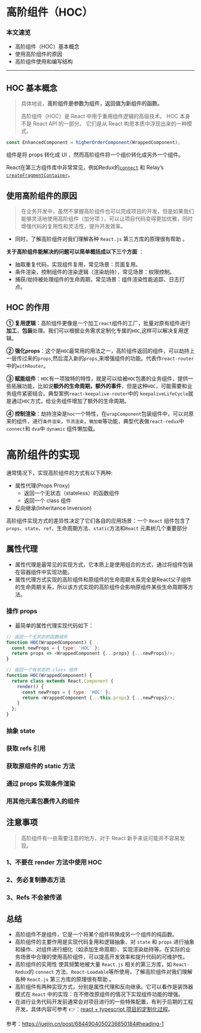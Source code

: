 # 高阶组件（HOC）

### 本文速览

- 高阶组件（HOC）基本概念
- 使用高阶组件的原因
- 高阶组件使用和编写结构



------





## HOC 基本概念

> 具体地说，**高阶组件是参数为组件，返回值为新组件的函数。**
>
> 高阶组件（HOC）是 React 中用于重用组件逻辑的高级技术。 HOC 本身不是 React API 的一部分。 它们是从 React 构思本质中浮现出来的一种模式。

~~~js
const EnhancedComponent = higherOrderComponent(WrappedComponent);
~~~

组件是将 props 转化成 UI ，然而高阶组件将一个组价转化成另外一个组件。

React在第三方组件库中非常常见，例如Redux的[`connect`](https://github.com/reactjs/react-redux/blob/master/docs/api.md#connectmapstatetoprops-mapdispatchtoprops-mergeprops-options) 和 Relay’s [`createFragmentContainer`](http://facebook.github.io/relay/docs/en/fragment-container.html)。



## 使用高阶组件的原因

> 在业务开发中，虽然不掌握高阶组件也可以完成项目的开发，但是如果我们能够灵活地使用高阶组件（加分项 ），可以让项目代码变得更加优雅，同时增强代码的复用性和灵活性，提升开发效率。

- 同时，了解高阶组件对我们理解各种 `React.js` 第三方库的原理很有帮助 。

**关于高阶组件能解决的问题可以简单概括成以下三个方面** ：

- 抽取重复代码，实现组件复用，常见场景：页面复用。
- 条件渲染，控制组件的渲染逻辑（渲染劫持），常见场景：权限控制。
- 捕获/劫持被处理组件的生命周期，常见场景：组件渲染性能追踪、日志打点。



## HOC 的作用 

**① 复用逻辑**：高阶组件更像是一个加工`react`组件的工厂，批量对原有组件进行**加工**，**包装**处理。我们可以根据业务需求定制化专属的`HOC`,这样可以解决复用逻辑。

**② 强化props**：这个是`HOC`最常用的用法之一，高阶组件返回的组件，可以劫持上一层传过来的`props`,然后混入新的`props`,来增强组件的功能。代表作`react-router`中的`withRouter`。

**③ 赋能组件**：`HOC`有一项独特的特性，就是可以给被`HOC`包裹的业务组件，提供一些拓展功能，比如说**额外的生命周期，额外的事件**，但是这种`HOC`，可能需要和业务组件紧密结合。典型案例`react-keepalive-router`中的 `keepaliveLifeCycle`就是通过`HOC`方式，给业务组件增加了额外的生命周期。

**④ 控制渲染**：劫持渲染是`hoc`一个特性，在`wrapComponent`包装组件中，可以对原来的组件，进行`条件渲染`，`节流渲染`，`懒加载`等功能，典型代表做`react-redux`中`connect`和 `dva`中 `dynamic` 组件懒加载。





# 高阶组件的实现

通常情况下，实现高阶组件的方式有以下两种:

- 属性代理(Props Proxy)
  - 返回一个无状态（stateless）的函数组件
  - 返回一个 class 组件
- 反向继承(Inheritance Inversion)

高阶组件实现方式的差异性决定了它们各自的应用场景：一个 `React` 组件包含了 `props`、`state`、`ref`、生命周期方法、`static`方法和`React` 元素树几个重要部分



## 属性代理

- 属性代理是最常见的实现方式，它本质上是使用组合的方式，通过将组件包装在容器组件中实现功能。
- 属性代理方式实现的高阶组件和原组件的生命周期关系完全是React父子组件的生命周期关系，所以该方式实现的高阶组件会影响原组件某些生命周期等方法。



### 操作 props

- 最简单的属性代理实现代码如下：

```js
// 返回一个无状态的函数组件
function HOC(WrappedComponent) {
  const newProps = { type: 'HOC' };
  return props => <WrappedComponent {...props} {...newProps}/>;
}

// 返回一个有状态的 class 组件
function HOC(WrappedComponent) {
  return class extends React.Component {
    render() {
      const newProps = { type: 'HOC' };
      return <WrappedComponent {...this.props} {...newProps}/>;
    }
  };
}
```



### 抽象 state



### 获取 refs 引用



### 获取原组件的 static 方法



### 通过 props 实现条件渲染



### 用其他元素包裹传入的组件







## 注意事项

> 高阶组件有一些需要注意的地方，对于 React 新手来说可能并不容易发现。

### 1、不要在 render 方法中使用 HOC

### 2、务必复制静态方法

### 3、Refs 不会被传递





## 总结 

- 高阶组件不是组件，它是一个将某个组件转换成另一个组件的纯函数。
- 高阶组件的主要作用是实现代码复用和逻辑抽象、对 `state` 和 `props` 进行抽象和操作、对组件进行细化（如添加生命周期）、实现渲染劫持等。在实际的业务场景中合理的使用高阶组件，可以提高开发效率和提升代码的可维护性。
- 高阶组件的实用性 使其频繁地被大量 `React.js` 相关的第三方库，如 `React-Redux`的 `connect` 方法、`React-Loadable`等所使用，了解高阶组件对我们理解各种 `React.js` 第三方库的原理很有帮助 。
- 高阶组件有两种实现方式，分别是属性代理和反向继承。它可以看作是装饰器模式在 `React` 中的实现：在不修改原组件的情况下实现组件功能的增强。
- 在进行业务代码开发前通常会对项目进行的一些特殊配置，有利于后期的工程开发，具体内容可参考 👉：[react + typescript 项目的定制化过程](https://juejin.cn/post/6844903922100862989#comment)。





参考：https://juejin.cn/post/6844904050236850184#heading-1